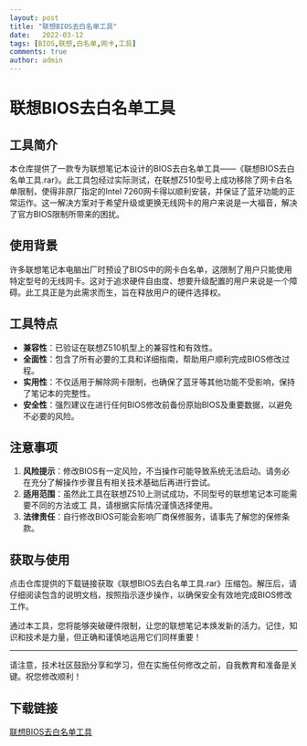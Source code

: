 ```yaml
---
layout: post
title: "联想BIOS去白名单工具"
date:   2022-03-12
tags: [BIOS,联想,白名单,网卡,工具]
comments: true
author: admin
---
```

# 联想BIOS去白名单工具

## 工具简介
本仓库提供了一款专为联想笔记本设计的BIOS去白名单工具——《联想BIOS去白名单工具.rar》。此工具包经过实际测试，在联想Z510型号上成功移除了网卡白名单限制，使得非原厂指定的Intel 7260网卡得以顺利安装，并保证了蓝牙功能的正常运作。这一解决方案对于希望升级或更换无线网卡的用户来说是一大福音，解决了官方BIOS限制所带来的困扰。

## 使用背景
许多联想笔记本电脑出厂时预设了BIOS中的网卡白名单，这限制了用户只能使用特定型号的无线网卡。这对于追求硬件自由度、想要升级配置的用户来说是一个障碍。此工具正是为此需求而生，旨在释放用户的硬件选择权。

## 工具特点
- **兼容性**：已验证在联想Z510机型上的兼容性和有效性。
- **全面性**：包含了所有必要的工具和详细指南，帮助用户顺利完成BIOS修改过程。
- **实用性**：不仅适用于解除网卡限制，也确保了蓝牙等其他功能不受影响，保持了笔记本的完整性。
- **安全性**：强烈建议在进行任何BIOS修改前备份原始BIOS及重要数据，以避免不必要的风险。

## 注意事项
1. **风险提示**：修改BIOS有一定风险，不当操作可能导致系统无法启动。请务必在充分了解操作步骤且有相关技术基础后再进行尝试。
2. **适用范围**：虽然此工具在联想Z510上测试成功，不同型号的联想笔记本可能需要不同的方法或工 具，请根据实际情况谨慎选择使用。
3. **法律责任**：自行修改BIOS可能会影响厂商保修服务，请事先了解您的保修条款。

## 获取与使用
点击仓库提供的下载链接获取《联想BIOS去白名单工具.rar》压缩包。解压后，请仔细阅读包含的说明文档，按照指示逐步操作，以确保安全有效地完成BIOS修改工作。

通过本工具，您将能够突破硬件限制，让您的联想笔记本焕发新的活力。记住，知识和技术是力量，但正确和谨慎地运用它们同样重要！

---

请注意，技术社区鼓励分享和学习，但在实施任何修改之前，自我教育和准备是关键。祝您修改顺利！

## 下载链接

[联想BIOS去白名单工具](https://pan.quark.cn/s/0f9edca3525b)